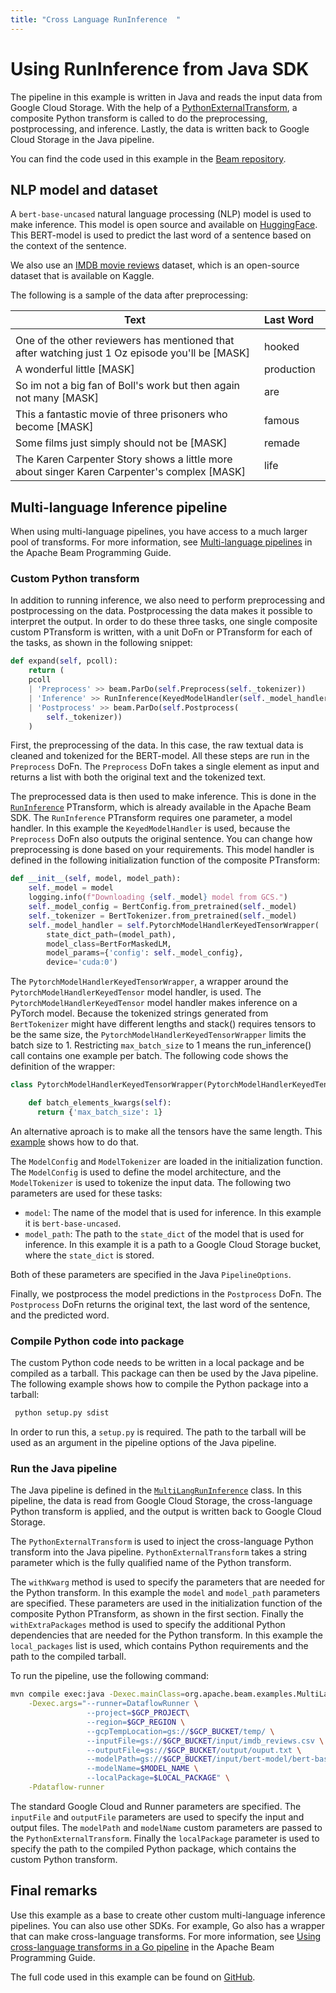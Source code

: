 ```yaml
---
title: "Cross Language RunInference  "
---
```

<!--
Licensed under the Apache License, Version 2.0 (the "License");
you may not use this file except in compliance with the License.
You may obtain a copy of the License at

http://www.apache.org/licenses/LICENSE-2.0

Unless required by applicable law or agreed to in writing, software
distributed under the License is distributed on an "AS IS" BASIS,
WITHOUT WARRANTIES OR CONDITIONS OF ANY KIND, either express or implied.
See the License for the specific language governing permissions and
limitations under the License.
-->

# Using RunInference from Java SDK

The pipeline in this example is written in Java and reads the input data from Google Cloud Storage. With the help of a [PythonExternalTransform](https://beam.apache.org/documentation/programming-guide/#1312-creating-cross-language-python-transforms),
a composite Python transform is called to do the preprocessing, postprocessing, and inference.
Lastly, the data is written back to Google Cloud Storage in the Java pipeline.

You can find the code used in this example in the [Beam repository](https://github.com/apache/beam/tree/master/sdks/python/apache_beam/examples/inference/multi_language_inference).
## NLP model and dataset
A `bert-base-uncased` natural language processing (NLP) model is used to make inference. This model is open source and available on [HuggingFace](https://huggingface.co/bert-base-uncased). This BERT-model is
used to predict the last word of a sentence based on the context of the sentence.

We also use an [IMDB movie reviews](https://www.kaggle.com/datasets/lakshmi25npathi/imdb-dataset-of-50k-movie-reviews?select=IMDB+Dataset.csv) dataset, which is  an open-source dataset that is available on Kaggle.

The following is a sample of the data after preprocessing:

| **Text** 	|   **Last Word** 	|
|---	|:---	|
|<img width=700/>|<img width=100/>|
| One of the other reviewers has mentioned that after watching just 1 Oz episode you'll be [MASK] 	| hooked 	|
| A wonderful little [MASK] 	| production 	|
| So im not a big fan of Boll's work but then again not many [MASK] 	| are 	|
| This a fantastic movie of three prisoners who become [MASK] 	| famous 	|
| Some films just simply should not be [MASK] 	| remade 	|
| The Karen Carpenter Story shows a little more about singer Karen Carpenter's complex [MASK] 	| life 	|


## Multi-language Inference pipeline

When using multi-language pipelines, you have access to a much larger pool of transforms. For more information, see [Multi-language pipelines](https://beam.apache.org/documentation/programming-guide/#multi-language-pipelines) in the Apache Beam Programming Guide.

### Custom Python transform
In addition to running inference, we also need to perform preprocessing and postprocessing on the data. Postprocessing the data makes it possible to interpret the output. In order to do these three tasks, one single composite custom PTransform is written, with a unit DoFn or PTransform for each of the tasks, as shown in the following snippet:

```python
def expand(self, pcoll):
    return (
    pcoll
    | 'Preprocess' >> beam.ParDo(self.Preprocess(self._tokenizer))
    | 'Inference' >> RunInference(KeyedModelHandler(self._model_handler))
    | 'Postprocess' >> beam.ParDo(self.Postprocess(
        self._tokenizer))
    )
```

First, the preprocessing of the data. In this case, the raw textual data is cleaned and tokenized for the BERT-model. All these steps are run in the `Preprocess` DoFn. The `Preprocess` DoFn takes a single element as input and returns a list with both the original text and the tokenized text.

The preprocessed data is then used to make inference. This is done in the [`RunInference`](https://beam.apache.org/documentation/ml/overview/#runinference) PTransform, which is already available in the Apache Beam SDK. The `RunInference` PTransform requires one parameter, a model handler. In this example the `KeyedModelHandler` is used, because the `Preprocess` DoFn also outputs the original sentence. You can change how preprocessing is done based on your requirements. This model handler is defined in the following initialization function of the composite PTransform:

```python
def __init__(self, model, model_path):
    self._model = model
    logging.info(f"Downloading {self._model} model from GCS.")
    self._model_config = BertConfig.from_pretrained(self._model)
    self._tokenizer = BertTokenizer.from_pretrained(self._model)
    self._model_handler = self.PytorchModelHandlerKeyedTensorWrapper(
        state_dict_path=(model_path),
        model_class=BertForMaskedLM,
        model_params={'config': self._model_config},
        device='cuda:0')
```
The `PytorchModelHandlerKeyedTensorWrapper`, a wrapper around the `PytorchModelHandlerKeyedTensor` model handler, is used. The `PytorchModelHandlerKeyedTensor` model handler makes inference on a PyTorch model. Because the tokenized strings generated from `BertTokenizer` might have different lengths and stack() requires tensors to be the same size, the `PytorchModelHandlerKeyedTensorWrapper` limits the batch size to 1. Restricting `max_batch_size` to 1 means the run_inference() call contains one example per batch. The following code shows the definition of the wrapper:

```python
class PytorchModelHandlerKeyedTensorWrapper(PytorchModelHandlerKeyedTensor):

    def batch_elements_kwargs(self):
      return {'max_batch_size': 1}
```
An alternative aproach is to make all the tensors have the same length. This [example](https://github.com/apache/beam/blob/master/examples/notebooks/beam-ml/run_inference_pytorch_tensorflow_sklearn.ipynb) shows how to do that.


The `ModelConfig` and `ModelTokenizer` are loaded in the initialization function. The `ModelConfig` is used to define the model architecture, and the `ModelTokenizer` is used to tokenize the input data. The following two parameters are used for these tasks:
- `model`: The name of the model that is used for inference. In this example it is `bert-base-uncased`.
- `model_path`: The path to the `state_dict` of the model that is used for inference. In this example it is a path to a Google Cloud Storage bucket, where the `state_dict` is stored.

Both of these parameters are specified in the Java `PipelineOptions`.

Finally, we postprocess the model predictions in the `Postprocess` DoFn. The `Postprocess` DoFn returns the original text, the last word of the sentence, and the predicted word.

### Compile Python code into package

The custom Python code needs to be written in a local package and be compiled as a tarball. This package can then be used by the Java pipeline. The following example shows how to compile the Python package into a tarball:

```bash
 python setup.py sdist
 ```

In order to run this, a `setup.py` is required. The path to the tarball will be used as an argument in the pipeline options of the Java pipeline.
### Run the Java pipeline
The Java pipeline is defined in the [`MultiLangRunInference`](https://github.com/apache/beam/blob/master/sdks/python/apache_beam/examples/inference/multi_language_inference/last_word_prediction/src/main/java/org/apache/beam/examples/MultiLangRunInference.java#L32) class. In this pipeline, the data is read from Google Cloud Storage, the cross-language Python transform is applied, and the output is written back to Google Cloud Storage.

The `PythonExternalTransform` is used to inject the cross-language Python transform into the Java pipeline. `PythonExternalTransform` takes a string parameter which is the fully qualified name of the Python transform.

The `withKwarg` method is used to specify the parameters that are needed for the Python transform. In this example the `model` and `model_path` parameters are specified. These parameters are used in the initialization function of the composite Python PTransform, as shown in the first section. Finally the `withExtraPackages` method is used to specify the additional Python dependencies that are needed for the Python transform. In this example the `local_packages` list is used, which contains Python requirements and the path to the compiled tarball.

To run the pipeline, use the following command:

```bash
mvn compile exec:java -Dexec.mainClass=org.apache.beam.examples.MultiLangRunInference \
    -Dexec.args="--runner=DataflowRunner \
                 --project=$GCP_PROJECT\
                 --region=$GCP_REGION \
                 --gcpTempLocation=gs://$GCP_BUCKET/temp/ \
                 --inputFile=gs://$GCP_BUCKET/input/imdb_reviews.csv \
                 --outputFile=gs://$GCP_BUCKET/output/ouput.txt \
                 --modelPath=gs://$GCP_BUCKET/input/bert-model/bert-base-uncased.pth \
                 --modelName=$MODEL_NAME \
                 --localPackage=$LOCAL_PACKAGE" \
    -Pdataflow-runner
```
The standard Google Cloud and Runner parameters are specified. The `inputFile` and `outputFile` parameters are used to specify the input and output files. The `modelPath` and `modelName` custom parameters are passed to the `PythonExternalTransform`. Finally the `localPackage` parameter is used to specify the path to the compiled Python package, which contains the custom Python transform.

## Final remarks
Use this example as a base to create other custom multi-language inference pipelines. You can also use other SDKs. For example, Go also has a wrapper that can make cross-language transforms. For more information, see [Using cross-language transforms in a Go pipeline](https://beam.apache.org/documentation/programming-guide/#1323-using-cross-language-transforms-in-a-go-pipeline) in the Apache Beam Programming Guide.

The full code used in this example can be found on [GitHub](https://github.com/apache/beam/tree/master/sdks/python/apache_beam/examples/inference/multi_language_inference).
